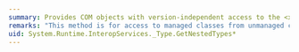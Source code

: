 ```yaml
---
summary: Provides COM objects with version-independent access to the <xref href="System.Type.GetNestedTypes*"></xref> method.
remarks: "This method is for access to managed classes from unmanaged code, and should not be called from managed code.  \n  \n The <xref:System.Type.GetNestedTypes%2A?displayProperty=fullName> method gets the types nested within the current <xref:System.Type>."
uid: System.Runtime.InteropServices._Type.GetNestedTypes*
---
```

